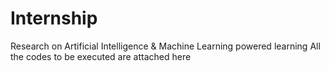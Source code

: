 # Internship
 Research on Artificial Intelligence &amp; Machine Learning powered learning
All the codes to be executed are attached here
